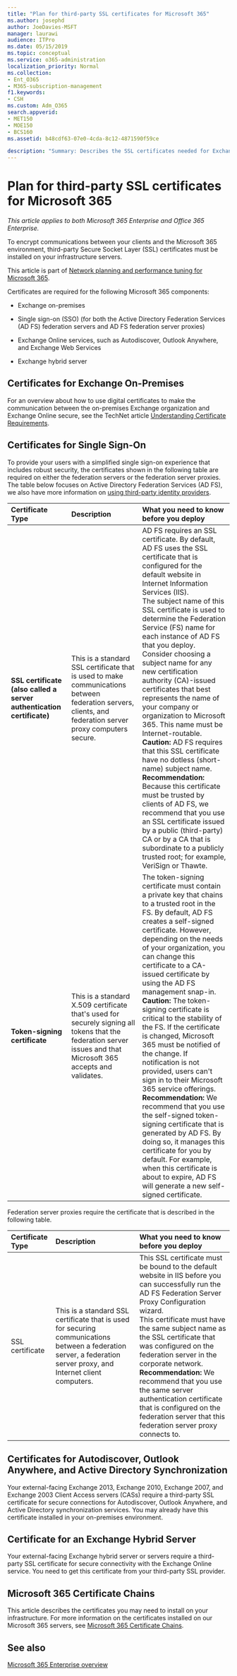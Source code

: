 ```yaml
---
title: "Plan for third-party SSL certificates for Microsoft 365"
ms.author: josephd
author: JoeDavies-MSFT
manager: laurawi
audience: ITPro
ms.date: 05/15/2019
ms.topic: conceptual
ms.service: o365-administration
localization_priority: Normal
ms.collection: 
- Ent_O365
- M365-subscription-management
f1.keywords:
- CSH
ms.custom: Adm_O365
search.appverid:
- MET150
- MOE150
- BCS160
ms.assetid: b48cdf63-07e0-4cda-8c12-4871590f59ce

description: "Summary: Describes the SSL certificates needed for Exchange on-premises and hybrid, SSO using AD FS, Exchange Online services, and Exchange Web Services."
---
```


# Plan for third-party SSL certificates for Microsoft 365

*This article applies to both Microsoft 365 Enterprise and Office 365 Enterprise.*

To encrypt communications between your clients and the Microsoft 365 environment, third-party Secure Socket Layer (SSL) certificates must be installed on your infrastructure servers.

This article is part of [Network planning and performance tuning for Microsoft 365](https://aka.ms/tune).
   
Certificates are required for the following Microsoft 365 components:
  
- Exchange on-premises
    
- Single sign-on (SSO) (for both the Active Directory Federation Services (AD FS) federation servers and AD FS federation server proxies)
    
- Exchange Online services, such as Autodiscover, Outlook Anywhere, and Exchange Web Services
    
- Exchange hybrid server
    
## Certificates for Exchange On-Premises

For an overview about how to use digital certificates to make the communication between the on-premises Exchange organization and Exchange Online secure, see the TechNet article [Understanding Certificate Requirements](https://go.microsoft.com/fwlink/p/?LinkID=243657).
  
## Certificates for Single Sign-On

To provide your users with a simplified single sign-on experience that includes robust security, the certificates shown in the following table are required on either the federation servers or the federation server proxies. The table below focuses on Active Directory Federation Services (AD FS), we also have more information on [using third-party identity providers](https://docs.microsoft.com/azure/active-directory/hybrid/how-to-connect-fed-compatibility).
  
| Certificate Type | Description | What you need to know before you deploy |
|:-----|:-----|:-----|
|**SSL certificate (also called a server authentication certificate)** <br/> |This is a standard SSL certificate that is used to make communications between federation servers, clients, and federation server proxy computers secure.  <br/> |AD FS requires an SSL certificate. By default, AD FS uses the SSL certificate that is configured for the default website in Internet Information Services (IIS).  <br/> The subject name of this SSL certificate is used to determine the Federation Service (FS) name for each instance of AD FS that you deploy. Consider choosing a subject name for any new certification authority (CA)-issued certificates that best represents the name of your company or organization to Microsoft 365. This name must be Internet-routable.  <br/>**Caution:** AD FS requires that this SSL certificate have no dotless (short-name) subject name.          <br/> **Recommendation:** Because this certificate must be trusted by clients of AD FS, we recommend that you use an SSL certificate issued by a public (third-party) CA or by a CA that is subordinate to a publicly trusted root; for example, VeriSign or Thawte.  <br/> |
|**Token-signing certificate** <br/> |This is a standard X.509 certificate that's used for securely signing all tokens that the federation server issues and that Microsoft 365 accepts and validates.  <br/> |The token-signing certificate must contain a private key that chains to a trusted root in the FS. By default, AD FS creates a self-signed certificate. However, depending on the needs of your organization, you can change this certificate to a CA-issued certificate by using the AD FS management snap-in.  <br/>**Caution:** The token-signing certificate is critical to the stability of the FS. If the certificate is changed, Microsoft 365 must be notified of the change. If notification is not provided, users can't sign in to their Microsoft 365 service offerings.<br/>**Recommendation:** We recommend that you use the self-signed token-signing certificate that is generated by AD FS. By doing so, it manages this certificate for you by default. For example, when this certificate is about to expire, AD FS will generate a new self-signed certificate.  <br/> |
   
Federation server proxies require the certificate that is described in the following table.
  
| Certificate Type | Description | What you need to know before you deploy |
|:-----|:-----|:-----|
|SSL certificate  <br/> |This is a standard SSL certificate that is used for securing communications between a federation server, a federation server proxy, and Internet client computers.  <br/> |This SSL certificate must be bound to the default website in IIS before you can successfully run the AD FS Federation Server Proxy Configuration wizard.  <br/> This certificate must have the same subject name as the SSL certificate that was configured on the federation server in the corporate network.  <br/> **Recommendation:** We recommend that you use the same server authentication certificate that is configured on the federation server that this federation server proxy connects to.  <br/> |
   
## Certificates for Autodiscover, Outlook Anywhere, and Active Directory Synchronization

Your external-facing Exchange 2013, Exchange 2010, Exchange 2007, and Exchange 2003 Client Access servers (CASs) require a third-party SSL certificate for secure connections for Autodiscover, Outlook Anywhere, and Active Directory synchronization services. You may already have this certificate installed in your on-premises environment.
  
## Certificate for an Exchange Hybrid Server

Your external-facing Exchange hybrid server or servers require a third-party SSL certificate for secure connectivity with the Exchange Online service. You need to get this certificate from your third-party SSL provider.
  
## Microsoft 365 Certificate Chains

This article describes the certificates you may need to install on your infrastructure. For more information on the certificates installed on our Microsoft 365 servers, see [Microsoft 365 Certificate Chains](https://support.office.com/article/0c03e6b3-e73f-4316-9e2b-bf4091ae96bb).
  
## See also

[Microsoft 365 Enterprise overview](microsoft-365-overview.md)
